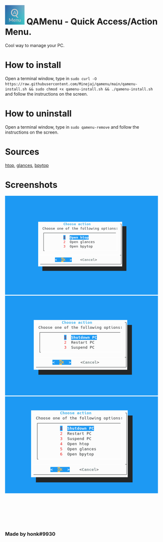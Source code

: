 # ![](https://raw.githubusercontent.com/Minejaj/qamenu/main/icon.png) QAMenu - Quick Access/Action Menu.
Cool way to manage your PC.

# How to install
Open a terminal window, type in `sudo curl -O https://raw.githubusercontent.com/Minejaj/qamenu/main/qamenu-install.sh && sudo chmod +x qamenu-install.sh && ./qamenu-install.sh` and follow the instructions on the screen.

# How to uninstall
Open a terminal window, type in `sudo qamenu-remove` and follow the instructions on the screen.

# Sources
[htop](https://github.com/htop-dev/htop), [glances](https://github.com/nicolargo/glances), [bpytop](https://github.com/aristocratos/bpytop)

# Screenshots
![Power actions only](https://raw.githubusercontent.com/Minejaj/qamenu/main/ss1.png)
![Task managers only](https://raw.githubusercontent.com/Minejaj/qamenu/main/ss2.png)
![Power actions and task managers](https://raw.githubusercontent.com/Minejaj/qamenu/main/ss3.png)


<br><br><br><br>
# 
### Made by honk#9930
